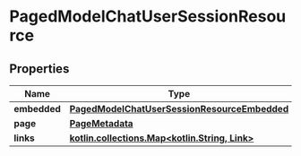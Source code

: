 
# PagedModelChatUserSessionResource

## Properties
Name | Type | Description | Notes
------------ | ------------- | ------------- | -------------
**embedded** | [**PagedModelChatUserSessionResourceEmbedded**](PagedModelChatUserSessionResourceEmbedded.md) |  |  [optional]
**page** | [**PageMetadata**](PageMetadata.md) |  |  [optional]
**links** | [**kotlin.collections.Map&lt;kotlin.String, Link&gt;**](Link.md) |  |  [optional]



